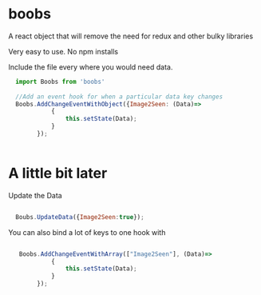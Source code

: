 # boobs
A react object that will remove the need for redux and other bulky libraries


Very easy to use. No npm installs

Include the file every where you would need data.

```javascript
  import Boobs from 'boobs'
  
  //Add an event hook for when a particular data key changes
  Boobs.AddChangeEventWithObject({Image2Seen: (Data)=>
            {
                this.setState(Data);
            }
        });
        
```

# A little bit later

Update the Data
```javascript

  Boubs.UpdateData({Image2Seen:true});
```

You can also bind a lot of keys to one hook with 
```javascript

   Boobs.AddChangeEventWithArray(["Image2Seen"], (Data)=>
            {
                this.setState(Data);
            }
        });
```

